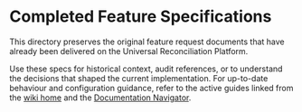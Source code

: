 # Completed Feature Specifications

This directory preserves the original feature request documents that have already been delivered on the Universal Reconciliation Platform.

Use these specs for historical context, audit references, or to understand the decisions that shaped the current implementation. For up-to-date behaviour and configuration guidance, refer to the active guides linked from the [wiki home](../README.md) and the [Documentation Navigator](../Documentation-Navigator.md).
